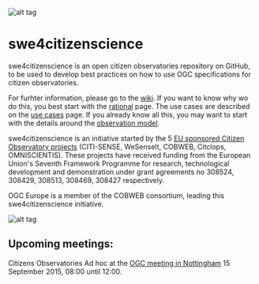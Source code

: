 ![alt tag](https://github.com/opengeospatial/swe4citizenscience/raw/master/img/co_logo.jpg)

# swe4citizenscience
swe4citizenscience is an open citizen observatories repository on GitHub, to be used to develop best practices on how to use OGC specifications for citizen observatories. 

For furhter information, please go to the [wiki]. If you want to know why wo do this, you best start with the [rational] page. The use cases are described on the [use cases] page. If you already know all this, you may want to start with the details around the [observation model]. 

[wiki]: https://github.com/opengeospatial/swe4citizenscience/wiki
[rational]: https://github.com/opengeospatial/swe4citizenscience/wiki/What's-this-all-about
[use cases]: https://github.com/opengeospatial/swe4citizenscience/wiki/Use-Cases
[observation model]: https://github.com/opengeospatial/swe4citizenscience/wiki/Observations

swe4citizenscience is an initiative started by the 5 [EU sponsored Citizen Observatory projects](http://www.citizen-obs.eu) (CITI-SENSE, WeSenseIt, COBWEB, Citclops, OMNISCIENTIS). These projects have received funding from the European Union's Seventh Framework Programme for research, technological development and demonstration under grant agreements no 308524, 308429, 308513, 308469, 308427 respectively.

OGC Europe is a member of the COBWEB consortium, leading this swe4citizenscience initiative.

![alt tag](https://github.com/opengeospatial/swe4citizenscience/raw/master/img/eu_logo.jpg)

## Upcoming meetings:
Citizens Observatories Ad hoc at the [OGC meeting in Nottingham](https://portal.opengeospatial.org/public_ogc/sched/agenda.php?my_session=41628) 15 September 2015, 08:00 until 12:00.
